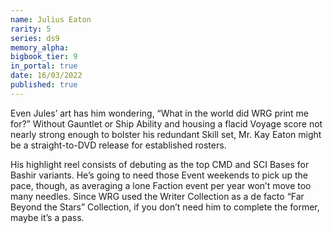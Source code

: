 ```yaml
---
name: Julius Eaton
rarity: 5
series: ds9
memory_alpha:
bigbook_tier: 9
in_portal: true
date: 16/03/2022
published: true
---
```


Even Jules’ art has him wondering, “What in the world did WRG print me for?” Without Gauntlet or Ship Ability and housing a flacid Voyage score not nearly strong enough to bolster his redundant Skill set, Mr. Kay Eaton might be a straight-to-DVD release for established rosters.

His highlight reel consists of debuting as the top CMD and SCI Bases for Bashir variants. He’s going to need those Event weekends to pick up the pace, though, as averaging a lone Faction event per year won’t move too many needles. Since WRG used the Writer Collection as a de facto “Far Beyond the Stars” Collection, if you don’t need him to complete the former, maybe it’s a pass.
